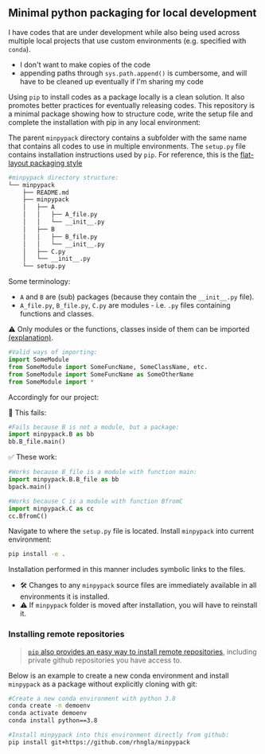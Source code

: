 ## Minimal python packaging for local development

I have codes that are under development while also being used across multiple local projects that use custom environments (e.g. specified with `conda`).
 - I don't want to make copies of the code
 - appending paths through `sys.path.append()` is cumbersome, and will have to be cleaned up eventually if I'm sharing my code

 Using `pip` to install codes as a package locally is a clean solution. It also promotes better practices for eventually releasing codes. This repository is a minimal package showing how to structure code, write the setup file and complete the installation with pip in any local environment:
 
The parent `minpypack` directory contains a subfolder with the same name that contains all codes to use in multiple environments. The `setup.py` file contains installation instructions used by `pip`. For reference, this is the [flat-layout packaging style](https://setuptools.pypa.io/en/latest/userguide/package_discovery.html#flat-layout)

```bash
#minpypack directory structure:
└── minpypack
    ├── README.md
    ├── minpypack
    │   ├── A
    │   │   ├── A_file.py
    │   │   └── __init__.py
    │   ├── B
    │   │   ├── B_file.py
    │   │   └── __init__.py
    │   ├── C.py
    │   └── __init__.py
    └── setup.py
```

Some terminology:
 - `A` and `B` are (sub) packages (because they contain the `__init__.py` file).
 - `A_file.py`, `B_file.py`, `C.py` are modules - i.e. `.py` files containing functions and classes. 

⚠️ Only modules or the functions, classes inside of them can be imported [(explanation)](https://bytebaker.com/2008/07/30/python-namespaces/).

```python
#Valid ways of importing:
import SomeModule
from SomeModule import SomeFuncName, SomeClassName, etc.
from SomeModule import SomeFuncName as SomeOtherName
from SomeModule import *
```

Accordingly for our project:

🚫 This fails: 
```python
#Fails because B is not a module, but a package:
import minpypack.B as bb
bb.B_file.main() 
```

✅ These work:
```python
#Works because B_file is a module with function main:
import minpypack.B.B_file as bb
bpack.main() 

#Works because C is a module with function BfromC
import minpypack.C as cc
cc.BfromC()
```


Navigate to where the `setup.py` file is located. Install `minpypack` into current environment:
```bash
pip install -e .
```

Installation performed in this manner includes symbolic links to the files. 
 - 🛠 Changes to any `minpypack` source files are immediately available in all environments it is installed.
 - ⚠️ If `minpypack` folder is moved after installation, you will have to reinstall it. 

### Installing remote repositories
> [`pip` also provides an easy way to install remote repositories]((https://pip.pypa.io/en/stable/reference/pip_install/)), including private github repositories you have access to.

Below is an example to create a new conda environment and install `minpypack` as a package without explicitly cloning with git:
```bash
#Create a new conda environment with python 3.8
conda create -n demoenv
conda activate demoenv
conda install python==3.8

#Install minpypack into this environment directly from github:
pip install git+https://github.com/rhngla/minpypack
```

